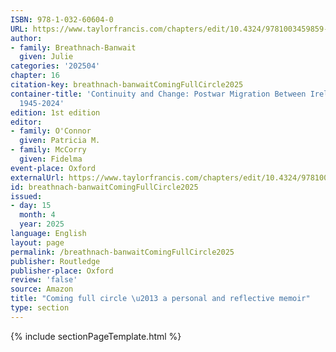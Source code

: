 ```yaml
---
ISBN: 978-1-032-60604-0
URL: https://www.taylorfrancis.com/chapters/edit/10.4324/9781003459859-20/coming-full-circle-personal-reflective-memoir-julie-breathnach-banwait
author:
- family: Breathnach-Banwait
  given: Julie
categories: '202504'
chapter: 16
citation-key: breathnach-banwaitComingFullCircle2025
container-title: 'Continuity and Change: Postwar Migration Between Ireland and Australia
  1945-2024'
edition: 1st edition
editor:
- family: O'Connor
  given: Patricia M.
- family: McCorry
  given: Fidelma
event-place: Oxford
externalUrl: https://www.taylorfrancis.com/chapters/edit/10.4324/9781003459859-20/coming-full-circle-personal-reflective-memoir-julie-breathnach-banwait
id: breathnach-banwaitComingFullCircle2025
issued:
- day: 15
  month: 4
  year: 2025
language: English
layout: page
permalink: /breathnach-banwaitComingFullCircle2025
publisher: Routledge
publisher-place: Oxford
review: 'false'
source: Amazon
title: "Coming full circle \u2013 a personal and reflective memoir"
type: section
---
```

{% include sectionPageTemplate.html %}